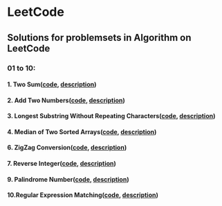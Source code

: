 # LeetCode

## Solutions for problemsets in Algorithm on LeetCode

### 01 to 10:

#### 1. Two Sum([code](01to10/TwoSum.scala), [description](https://leetcode.com/problems/two-sum/description/))
#### 2. Add Two Numbers([code](01to10/AddTwoNumbers.scala), [description](https://leetcode.com/problems/add-two-numbers/description/))
#### 3. Longest Substring Without Repeating Characters([code](01to10/LongestSubstring.scala), [description](https://leetcode.com/problems/longest-substring-without-repeating-characters/description/))
#### 4. Median of Two Sorted Arrays([code](01to10/MedianTwoArrays.scala), [description](https://leetcode.com/problems/median-of-two-sorted-arrays/description/))
#### 6. ZigZag Conversion([code](01to10/ZigZagConversion.scala), [description](https://leetcode.com/problems/zigzag-conversion/description/))
#### 7. Reverse Integer([code](01to10/ReverseInteger.scala), [description](https://leetcode.com/problems/reverse-integer/description/))
#### 9. Palindrome Number([code](01to10/PalindromeNumber.scala), [description](https://leetcode.com/problems/palindrome-number/description/))
#### 10.Regular Expression Matching([code](01to10/RegularExpressionMatching.scala), [description](https://leetcode.com/problems/regular-expression-matching/description/))
